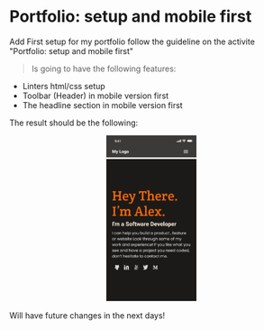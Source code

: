 # Portfolio: setup and mobile first

Add First setup for my portfolio follow the guideline on the activite "Portfolio: setup and mobile first" 

> Is going to have the following features: 

- Linters html/css setup
- Toolbar  (Header) in mobile version first
- The headline section in mobile version first

The result should be the following:

<div align="center">
 
  <img src="./appbar.png" alt="navegation_bar" width="160"  height="auto" /> <br/>
  <img src="./Headline.png" alt="content" width="160"  height="auto" />
  <br/>

</div>

Will have future changes in the next days! 